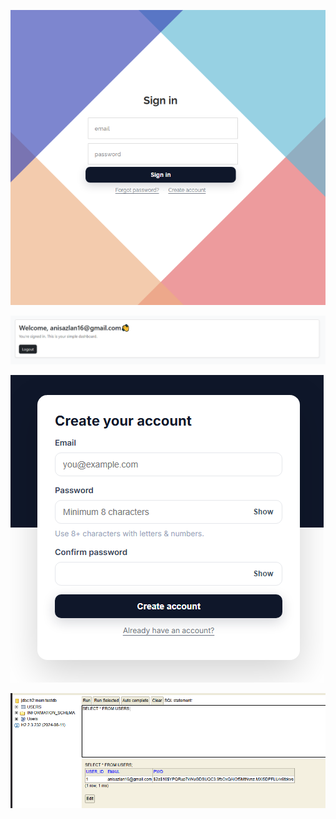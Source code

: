 
![Login](assets/login.png)

![Dashboard](assets/welcome.png)

![Register](assets/register.png)

![Database](assets/database.png)

